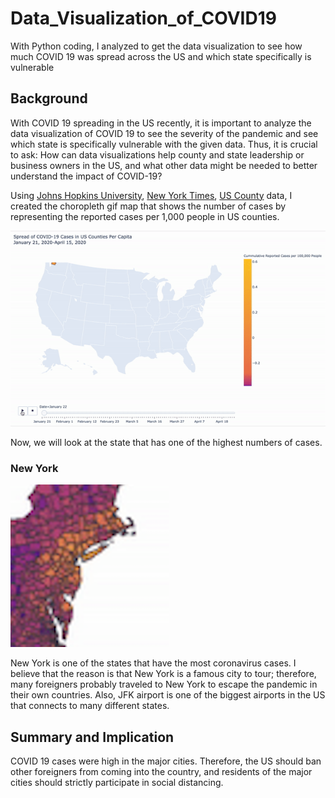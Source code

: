 # Data_Visualization_of_COVID19
With Python coding, I analyzed to get the data visualization to see how much COVID 19 was spread across the US and which state specifically is vulnerable

## Background
With COVID 19 spreading in the US recently, it is important to analyze the data visualization of COVID 19 to see the severity of the pandemic and see which state is specifically vulnerable with the given data. Thus, it is crucial to ask: How can data visualizations help county and state leadership or business owners in the US, and what other data might be needed to better understand the impact of COVID-19?

Using [Johns Hopkins University](https://github.com/CSSEGISandData/COVID-19/tree/master/csse_covid_19_data/csse_covid_19_daily_reports), [New York Times](https://github.com/nytimes/covid-19-data), [US County](https://raw.githubusercontent.com/plotly/datasets/master/geojson-counties-fips.json) data, I created the choropleth gif map that shows the number of cases by representing the reported cases per 1,000 people in US counties. 

![alt](https://github.com/ywonjun1021/Data_Visualization_of_COVID19/blob/master/choropleth.gif)

Now, we will look at the state that has one of the highest numbers of cases.

### New York
![alt](https://github.com/ywonjun1021/Data_Visualization_of_COVID19/blob/master/New%20York.png)

New York is one of the states that have the most coronavirus cases.
I believe that the reason is that New York is a famous city to tour; therefore, many foreigners probably traveled to New York to escape the pandemic in their own countries. 
Also, JFK airport is one of the biggest airports in the US that connects to many different states. 

## Summary and Implication
COVID 19 cases were high in the major cities. Therefore, the US should ban other foreigners from coming into the country, and residents of the major cities should strictly participate in social distancing. 

